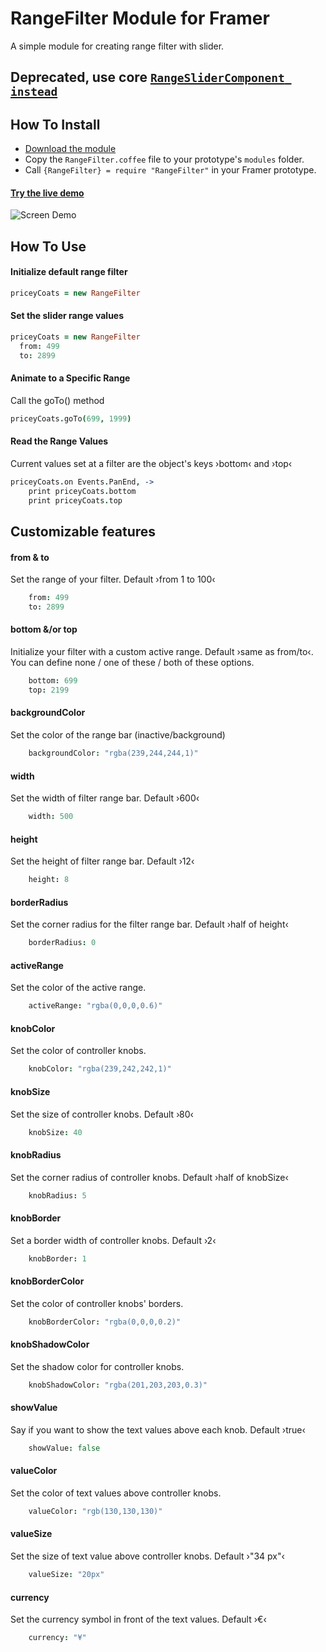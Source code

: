 # RangeFilter Module for Framer

A simple module for creating range filter with slider.

## Deprecated, use core [`RangeSliderComponent instead`](https://framer.com/docs/#rangeslider.rangeslidercomponent)

## How To Install

- [Download the module](https://github.com/rdksl/RangeFilter-Module-for-Framer/blob/master/RangeFilterModule.zip?raw=true)
- Copy the ```RangeFilter.coffee``` file to your prototype's ```modules``` folder.
- Call ```{RangeFilter} = require "RangeFilter"``` in your Framer prototype.

#### [Try the live demo](https://framer.cloud/TNFYC/)

![Screen Demo](./rangeFilterDemo.gif)

## How To Use

#### Initialize default range filter
```coffeescript
priceyCoats = new RangeFilter
```

#### Set the slider range values
```coffeescript
priceyCoats = new RangeFilter
  from: 499
  to: 2899
```

#### Animate to a Specific Range

Call the goTo() method
```coffeescript
priceyCoats.goTo(699, 1999)
```

#### Read the Range Values
Current values set at a filter are the object's keys ›bottom‹ and ›top‹

```coffeescript
priceyCoats.on Events.PanEnd, ->
	print priceyCoats.bottom
	print priceyCoats.top
```

## Customizable features
#### from & to
Set the range of your filter. Default ›from 1 to 100‹
```coffeescript
	from: 499
	to: 2899
```
#### bottom &/or top
Initialize your filter with a custom active range. Default ›same as from/to‹.
You can define none / one of these / both of these options.
```coffeescript
	bottom: 699
	top: 2199
```

#### backgroundColor
Set the color of the range bar (inactive/background)
```coffeescript
	backgroundColor: "rgba(239,244,244,1)"
```

#### width
Set the width of filter range bar. Default ›600‹
```coffeescript
	width: 500
```

#### height
Set the height of filter range bar. Default ›12‹
```coffeescript
	height: 8
```

#### borderRadius
Set the corner radius for the filter range bar. Default ›half of height‹
```coffeescript
	borderRadius: 0
```

#### activeRange
Set the color of the active range.
```coffeescript
	activeRange: "rgba(0,0,0,0.6)"
```

#### knobColor
Set the color of controller knobs.
```coffeescript
	knobColor: "rgba(239,242,242,1)"
```

#### knobSize
Set the size of controller knobs. Default ›80‹
```coffeescript
	knobSize: 40
```

#### knobRadius
Set the corner radius of controller knobs. Default ›half of knobSize‹
```coffeescript
	knobRadius: 5
```

#### knobBorder
Set a border width of controller knobs. Default ›2‹
```coffeescript
	knobBorder: 1
```

#### knobBorderColor
Set the color of controller knobs' borders.
```coffeescript
	knobBorderColor: "rgba(0,0,0,0.2)"
```

#### knobShadowColor
Set the shadow color for controller knobs.
```coffeescript
	knobShadowColor: "rgba(201,203,203,0.3)"
```

#### showValue
Say if you want to show the text values above each knob. Default ›true‹
```coffeescript
	showValue: false
```

#### valueColor
Set the color of text values above controller knobs.
```coffeescript
	valueColor: "rgb(130,130,130)"
```

#### valueSize
Set the size of text value above controller knobs. Default ›"34 px"‹
```coffeescript
	valueSize: "20px"
```

#### currency
Set the currency symbol in front of the text values. Default ›€‹
```coffeescript
	currency: "¥"
```
